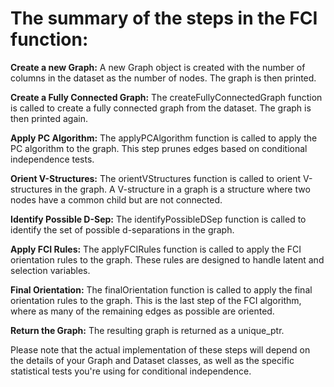 # The summary of the steps in the FCI function:

**Create a new Graph:** A new Graph object is created with the number of columns in the dataset as the number of nodes. The graph is then printed.

**Create a Fully Connected Graph:** The createFullyConnectedGraph function is called to create a fully connected graph from the dataset. The graph is then printed again.

**Apply PC Algorithm:** The applyPCAlgorithm function is called to apply the PC algorithm to the graph. This step prunes edges based on conditional independence tests.

**Orient V-Structures:** The orientVStructures function is called to orient V-structures in the graph. A V-structure in a graph is a structure where two nodes have a common child but are not connected.

**Identify Possible D-Sep:** The identifyPossibleDSep function is called to identify the set of possible d-separations in the graph.

**Apply FCI Rules:** The applyFCIRules function is called to apply the FCI orientation rules to the graph. These rules are designed to handle latent and selection variables.

**Final Orientation:** The finalOrientation function is called to apply the final orientation rules to the graph. This is the last step of the FCI algorithm, where as many of the remaining edges as possible are oriented.

**Return the Graph:** The resulting graph is returned as a unique_ptr.

Please note that the actual implementation of these steps will depend on the details of your Graph and Dataset classes, as well as the specific statistical tests you're using for conditional independence.
